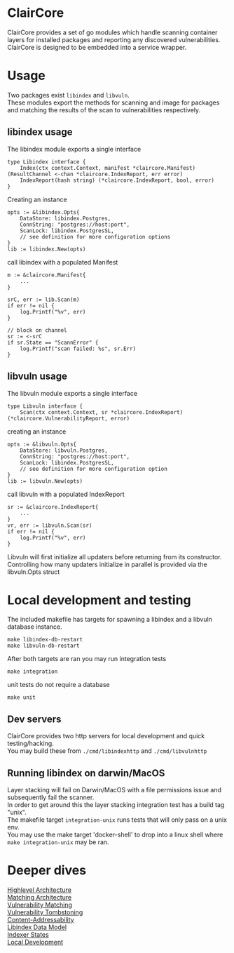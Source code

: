 # ClairCore

ClairCore provides a set of go modules which handle scanning container layers for installed packages and reporting any discovered vulnerabilities.  
ClairCore is designed to be embedded into a service wrapper.  

# Usage

Two packages exist `libindex` and `libvuln`.  
These modules export the methods for scanning and image for packages and matching the results of the scan to vulnerabilities respectively.   

## libindex usage

The libindex module exports a single interface  
```
type Libindex interface {
	Index(ctx context.Context, manifest *claircore.Manifest) (ResultChannel <-chan *claircore.IndexReport, err error)
	IndexReport(hash string) (*claircore.IndexReport, bool, error)
}
```
Creating an instance  
```
opts := &libindex.Opts{
    DataStore: libindex.Postgres,
    ConnString: "postgres://host:port",
    ScanLock: libindex.PostgresSL,
    // see definition for more configuration options
}
lib := libindex.New(opts)
``` 
call libindex with a populated Manifest  
```
m := &claircore.Manifest{
    ...
}

srC, err := lib.Scan(m)
if err != nil {
    log.Printf("%v", err)
}

// block on channel
sr := <-srC
if sr.State == "ScannError" {
    log.Printf("scan failed: %s", sr.Err)
}
```

## libvuln usage

The libvuln module exports a single interface  
```
type Libvuln interface {
	Scan(ctx context.Context, sr *claircore.IndexReport) (*claircore.VulnerabilityReport, error)

```
creating an instance  
```
opts := &libvuln.Opts{
    DataStore: libvuln.Postgres,
    ConnString: "postgres://host:port",
    ScanLock: libindex.PostgresSL,
    // see definition for more configuration option
}
lib := libvuln.New(opts)
```
call libvuln with a populated IndexReport  
```
sr := &claircore.IndexReport{
    ...
}
vr, err := libvuln.Scan(sr)
if err != nil {
    log.Printf("%v", err)
}
```

Libvuln will first initialize all updaters before returning from its constructor.  
Controlling how many updaters initialize in parallel is provided via the libvuln.Opts struct  

# Local development and testing

The included makefile has targets for spawning a libindex and a libvuln database instance.  
```
make libindex-db-restart
make libvuln-db-restart
```

After both targets are ran you may run integration tests  
```
make integration
```

unit tests do not require a database  
```
make unit
```

## Dev servers

ClairCore provides two http servers for local development and quick testing/hacking.  
You may build these from `./cmd/libindexhttp` and `./cmd/libvulnhttp`  

## Running libindex on darwin/MacOS

Layer stacking will fail on Darwin/MacOS with a file permissions issue and subsequently fail the scanner.   
In order to get around this the layer stacking integration test has a build tag "unix".  
The makefile target `integration-unix` runs tests that will only pass on a unix env.   
You may use the make target 'docker-shell' to drop into a linux shell where `make integration-unix` may be ran.  

# Deeper dives

[Highlevel Architecture](./docs/highlevel_arch.md)  
[Matching Architecture](./docs/matching_arch.md)  
[Vulnerability Matching](./docs/matching_vulns.md)  
[Vulnerability Tombstoning](./docs/tombstoning.md)  
[Content-Addressability](./docs/content_addressability.md)  
[Libindex Data Model](./docs/scanner_data_model.md)  
[Indexer States](./docs/indexer_states.md)  
[Local Development](./docs/local-dev.md)  
